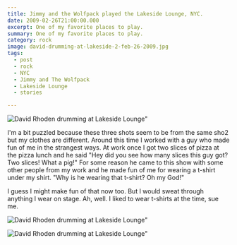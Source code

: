 ```yaml
---
title: Jimmy and the Wolfpack played the Lakeside Lounge, NYC.
date: 2009-02-26T21:00:00.000
excerpt: One of my favorite places to play.  
summary: One of my favorite places to play.  
category: rock
image: david-drumming-at-lakeside-2-feb-26-2009.jpg
tags:
  - post 
  - rock
  - NYC
  - Jimmy and The Wolfpack
  - Lakeside Lounge
  - stories

---
```


![David Rhoden drumming at Lakeside Lounge"](/static/img/rock/david-drumming-at-lakeside-3-feb-26-2009.jpg "David Rhoden drumming at Lakeside Lounge")

I'm a bit puzzled because these three shots seem to be from the same sho2 but my clothes are different. Around this time I worked with a guy who made fun of me in the strangest ways. At work once I got two slices of pizza at the pizza lunch and he said "Hey did you see how many slices this guy got? Two slices! What a pig!"  For some reason he came to this show with some other people from my work and he made fun of me for wearing a t-shirt under my shirt. "Why is he wearing that t-shirt? Oh my God!"

I guess I might make fun of that now too. But I would sweat through anything I wear on stage. Ah, well. I liked to wear t-shirts at the time, sue me.

![David Rhoden drumming at Lakeside Lounge"](/static/img/rock/david-drumming-at-lakeside-2-feb-26-2009.jpg "David Rhoden drumming at Lakeside Lounge")

![David Rhoden drumming at Lakeside Lounge"](/static/img/rock/david-drumming-at-lakeside-1-feb-26-2009.jpg "David Rhoden drumming at Lakeside Lounge")